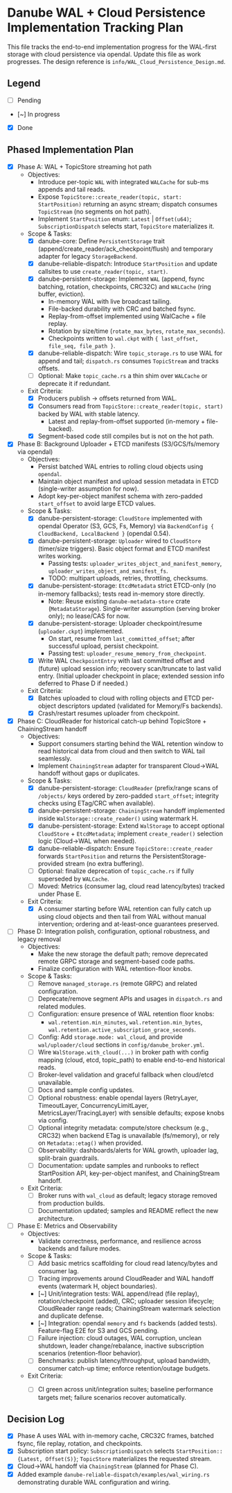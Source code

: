 # Danube WAL + Cloud Persistence Implementation Tracking Plan

This file tracks the end-to-end implementation progress for the WAL-first storage with cloud persistence via opendal. Update this file as work progresses. The design reference is `info/WAL_Cloud_Persistence_Design.md`.

## Legend
- [ ] Pending
- [~] In progress
- [x] Done

## Phased Implementation Plan

- [x] Phase A: WAL + TopicStore streaming hot path
  - Objectives:
    - Introduce per-topic `WAL` with integrated `WALCache` for sub-ms appends and tail reads.
    - Expose `TopicStore::create_reader(topic, start: StartPosition)` returning an async stream; dispatch consumes `TopicStream` (no segments on hot path).
    - Implement `StartPosition` enum: `Latest` | `Offset(u64)`; `SubscriptionDispatch` selects start, `TopicStore` materializes it.
  - Scope & Tasks:
    - [x] danube-core: Define `PersistentStorage` trait (append/create_reader/ack_checkpoint/flush) and temporary adapter for legacy `StorageBackend`.
    - [x] danube-reliable-dispatch: Introduce `StartPosition` and update callsites to use `create_reader(topic, start)`.
    - [x] danube-persistent-storage: Implement `WAL` (append, fsync batching, rotation, checkpoints, CRC32C) and `WALCache` (ring buffer, eviction).
      - In-memory WAL with live broadcast tailing.
      - File-backed durability with CRC and batched fsync.
      - Replay-from-offset implemented using WalCache + file replay.
      - Rotation by size/time (`rotate_max_bytes`, `rotate_max_seconds`).
      - Checkpoints written to `wal.ckpt` with `{ last_offset, file_seq, file_path }`.
    - [x] danube-reliable-dispatch: Wire `topic_storage.rs` to use WAL for append and tail; `dispatch.rs` consumes `TopicStream` and tracks offsets.
    - [ ] Optional: Make `topic_cache.rs` a thin shim over `WALCache` or deprecate it if redundant.
  - Exit Criteria:
    - [x] Producers publish -> offsets returned from WAL.
    - [x] Consumers read from `TopicStore::create_reader(topic, start)` backed by WAL with stable latency.
      - Latest and replay-from-offset supported (in-memory + file-backed).
    - [x] Segment-based code still compiles but is not on the hot path.

- [x] Phase B: Background Uploader + ETCD manifests (S3/GCS/fs/memory via opendal)
  - Objectives:
    - Persist batched WAL entries to rolling cloud objects using `opendal`.
    - Maintain object manifest and upload session metadata in ETCD (single-writer assumption for now).
    - Adopt key-per-object manifest schema with zero-padded `start_offset` to avoid large ETCD values.
  - Scope & Tasks:
    - [x] danube-persistent-storage: `CloudStore` implemented with opendal Operator (S3, GCS, Fs, Memory) via `BackendConfig { CloudBackend, LocalBackend }` (opendal 0.54).
    - [x] danube-persistent-storage: `Uploader` wired to `CloudStore` (timer/size triggers). Basic object format and ETCD manifest writes working.
      - Passing tests: `uploader_writes_object_and_manifest_memory`, `uploader_writes_object_and_manifest_fs`.
      - TODO: multipart uploads, retries, throttling, checksums.
    - [x] danube-persistent-storage: `EtcdMetadata` strict ETCD-only (no in-memory fallbacks); tests read in-memory store directly.
      - Note: Reuse existing `danube-metadata-store` crate (`MetadataStorage`). Single-writer assumption (serving broker only); no lease/CAS for now.
    - [x] danube-persistent-storage: Uploader checkpoint/resume (`uploader.ckpt`) implemented.
      - On start, resume from `last_committed_offset`; after successful upload, persist checkpoint.
      - Passing test: `uploader_resume_memory_from_checkpoint`.
    - [x] Write WAL `CheckpointEntry` with last committed offset and (future) upload session info; recovery scan/truncate to last valid entry. (Initial uploader checkpoint in place; extended session info deferred to Phase D if needed.)
  - Exit Criteria:
    - [x] Batches uploaded to cloud with rolling objects and ETCD per-object descriptors updated (validated for Memory/Fs backends).
    - [x] Crash/restart resumes uploader from checkpoint.

- [x] Phase C: CloudReader for historical catch-up behind TopicStore + ChainingStream handoff
  - Objectives:
    - Support consumers starting behind the WAL retention window to read historical data from cloud and then switch to WAL tail seamlessly.
    - Implement `ChainingStream` adapter for transparent Cloud→WAL handoff without gaps or duplicates.
  - Scope & Tasks:
    - [x] danube-persistent-storage: `CloudReader` (prefix/range scans of `/objects/` keys ordered by zero-padded `start_offset`; integrity checks using ETag/CRC when available).
    - [x] danube-persistent-storage: `ChainingStream` handoff implemented inside `WalStorage::create_reader()` using watermark H.
    - [x] danube-persistent-storage: Extend `WalStorage` to accept optional `CloudStore` + `EtcdMetadata`; implement `create_reader()` selection logic (Cloud→WAL when needed).
    - [x] danube-reliable-dispatch: Ensure `TopicStore::create_reader` forwards `StartPosition` and returns the PersistentStorage-provided stream (no extra buffering).
    - [ ] Optional: finalize deprecation of `topic_cache.rs` if fully superseded by `WALCache`.
    - [ ] Moved: Metrics (consumer lag, cloud read latency/bytes) tracked under Phase E.
  - Exit Criteria:
    - [x] A consumer starting before WAL retention can fully catch up using cloud objects and then tail from WAL without manual intervention; ordering and at-least-once guarantees preserved.

- [ ] Phase D: Integration polish, configuration, optional robustness, and legacy removal
  - Objectives:
    - Make the new storage the default path; remove deprecated remote GRPC storage and segment-based code paths.
    - Finalize configuration with WAL retention-floor knobs.
  - Scope & Tasks:
    - [ ] Remove `managed_storage.rs` (remote GRPC) and related configuration.
    - [ ] Deprecate/remove segment APIs and usages in `dispatch.rs` and related modules.
    - [ ] Configuration: ensure presence of WAL retention floor knobs:
      - `wal.retention.min_minutes`, `wal.retention.min_bytes`, `wal.retention.active_subscription_grace_seconds`.
    - [ ] Config: Add `storage.mode: wal_cloud`, and provide `wal/uploader/cloud` sections in `config/danube_broker.yml`.
    - [ ] Wire `WalStorage.with_cloud(...)` in broker path with config mapping (cloud, etcd, topic_path) to enable end-to-end historical reads.
    - [ ] Broker-level validation and graceful fallback when cloud/etcd unavailable.
    - [ ] Docs and sample config updates.
    - [ ] Optional robustness: enable opendal layers (RetryLayer, TimeoutLayer, ConcurrencyLimitLayer, MetricsLayer/TracingLayer) with sensible defaults; expose knobs via config.
    - [ ] Optional integrity metadata: compute/store checksum (e.g., CRC32) when backend ETag is unavailable (fs/memory), or rely on `Metadata::etag()` when provided.
    - [ ] Observability: dashboards/alerts for WAL growth, uploader lag, split-brain guardrails.
    - [ ] Documentation: update samples and runbooks to reflect StartPosition API, key-per-object manifest, and ChainingStream handoff.
  - Exit Criteria:
    - [ ] Broker runs with `wal_cloud` as default; legacy storage removed from production builds.
    - [ ] Documentation updated; samples and README reflect the new architecture.

- [ ] Phase E: Metrics and Observability
  - Objectives:
    - Validate correctness, performance, and resilience across backends and failure modes.
  - Scope & Tasks:
    - [ ] Add basic metrics scaffolding for cloud read latency/bytes and consumer lag.
    - [ ] Tracing improvements around CloudReader and WAL handoff events (watermark H, object boundaries).
    - [~] Unit/integration tests: WAL append/read (file replay), rotation/checkpoint (added), CRC; uploader session lifecycle; CloudReader range reads; ChainingStream watermark selection and duplicate defense.
    - [~] Integration: opendal `memory` and `fs` backends (added tests). Feature-flag E2E for S3 and GCS pending.
    - [ ] Failure injection: cloud outages, WAL corruption, unclean shutdown, leader change/rebalance, inactive subscription scenarios (retention-floor behavior).
    - [ ] Benchmarks: publish latency/throughput, upload bandwidth, consumer catch-up time; enforce retention/outage budgets.
  - Exit Criteria:
    - [ ] CI green across unit/integration suites; baseline performance targets met; failure scenarios recover automatically.


## Decision Log
- [x] Phase A uses WAL with in-memory cache, CRC32C frames, batched fsync, file replay, rotation, and checkpoints.
- [x] Subscription start policy: `SubscriptionDispatch` selects `StartPosition::{Latest, Offset(S)}`; `TopicStore` materializes the requested stream.
- [x] Cloud→WAL handoff via `ChainingStream` (planned for Phase C).
- [x] Added example `danube-reliable-dispatch/examples/wal_wiring.rs` demonstrating durable WAL configuration and wiring.

